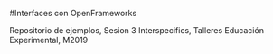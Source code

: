 #Interfaces con OpenFrameworks


Repositorio de ejemplos, Sesion 3
Interspecifics, Talleres Educación Experimental, M2019